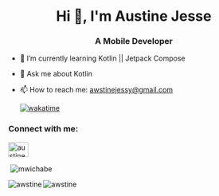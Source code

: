 <h1 align="center">Hi 👋, I'm Austine Jesse</h1>
<h3 align="center">A Mobile Developer</h3>


<!--
**awstine/awstine** is a ✨ _special_ ✨ repository because its `README.md` (this file) appears on your GitHub profile.

Here are some ideas to get you started:-->
 <!-- - 👯 I’m looking to collaborate on ...  -  I’m currently working on ... - 😄 Pronouns: ...- ⚡ Fun fact: ... <!-- - 🤔 I’m looking for help with -->

- 🔭 I’m currently learning Kotlin || Jetpack Compose

- 💬 Ask me about Kotlin
- 📫 How to reach me: awstinejessy@gmail.com

  [![wakatime](https://wakatime.com/badge/user/480fe0b5-93e2-4874-aac6-8887aa6a3322.svg)](https://wakatime.com/@480fe0b5-93e2-4874-aac6-8887aa6a3322)


<h3 align="left">Connect with me:</h3>
<p align="left">
<a href="https://www.linkedin.com/in/austine-jesse" target="blank"><img align="center" src="https://raw.githubusercontent.com/rahuldkjain/github-profile-readme-generator/master/src/images/icons/Social/linked-in-alt.svg" alt="austine jesse" height="30" width="40" /></a>
</p>

<p>&nbsp;<img align="center" src="https://github-readme-stats.vercel.app/api?username=awstine&show_icons=true&locale=en" alt="mwichabe" /></p>

<p><img align="left" src="https://github-readme-stats.vercel.app/api/top-langs?username=awstine&show_icons=true&locale=en&layout=compact" alt="awstine" /></p>

<p><img align="center" src="https://github-readme-streak-stats.herokuapp.com/?user=awstine&" alt="awstine" /></p>

